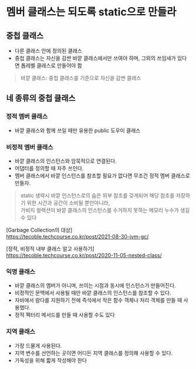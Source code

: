 # 멤버 클래스는 되도록 static으로 만들라

## 중첩 클래스

- 다른 클래스 안에 정의된 클래스
- 중첩 클래스는 자신을 감싼 바깥 클래스에서만 쓰여야 하며, 그외의 쓰임새가 있다면 톱레벨 클래스로 만들어야 함

> 바깥 클래스: 중첩 클래스를 기준으로 자신을 감싼 클래스

## 네 종류의 중첩 클래스

### 정적 멤버 클래스
- 바깥 클래스와 함께 쓰일 때만 유용한 public 도우미 클래스

### 비정적 멤버 클래스
- 바깥 클래스의 인스턴스와 암묵적으로 연결된다.
- 어댑터를 정의할 때 자주 쓰인다.
- 멤버 클래스에서 바깥 인스턴스를 참조할 필요가 없다면 무조건 정적 멤버 클래스로 만들자.

> static 생략시 바깥 인스턴스로의 숨은 외부 참조를 갖게되어 해당 참조를 저장하기 위한 시간과 공간이 소비될 뿐만아니라,<br/> 
> 가비지 컬렉션이 바깥 클래스의 인스턴스를 수거하지 못하는 메모리 누수가 생길 수 있다

[Garbage Collection의 대상] <br/>
https://tecoble.techcourse.co.kr/post/2021-08-30-jvm-gc/

[정적, 비정적 내부 클래스 알고 사용하기] <br/>
https://tecoble.techcourse.co.kr/post/2020-11-05-nested-class/

### 익명 클래스
- 바깥 클래스의 멤버가 아니며, 쓰이는 시점과 동시에 인스턴스가 만들어진다.
- 비정적인 문맥에서 사용될 때만 바깥 클래스의 인스턴스를 참조할 수 있다.
- 자바에서 람다를 지원하기 전에 즉석에서 작은 함수 객체나 처리 객체를 만들 때 사용했다.
- 정적 팩터리 메서드를 만들 때 사용할 수도 있다

### 지역 클래스
- 가장 드물게 사용된다.
- 지역 변수를 선언하는 곳이면 어디든 지역 클래스를 정의해 사용할 수 있다.
- 가독성을 위해 짧게 작성해야 한다

